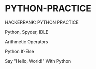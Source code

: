 # PYTHON-PRACTICE
HACKERRANK: PYTHON PRACTICE


Python, Spyder, IDLE


  Arithmetic Operators
  
  
  Python If-Else
  
  
  Say "Hello, World!" With Python
  
  
